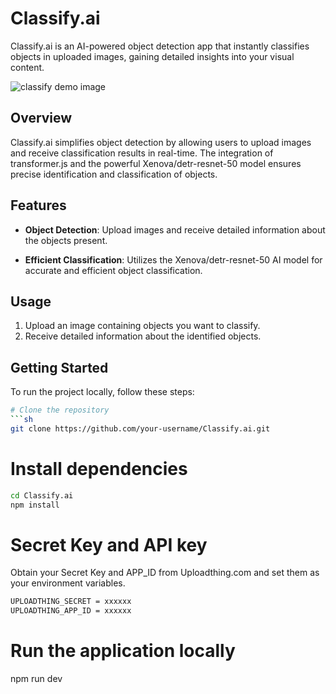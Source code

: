 # Classify.ai

Classify.ai is an AI-powered object detection app that instantly classifies objects in uploaded images, gaining detailed insights into your visual content.

![classify demo image](https://github.com/srb1998/Classify.ai/assets/80816037/9695dde0-9685-4623-b72f-2b24f1f7a0f4)

## Overview

Classify.ai simplifies object detection by allowing users to upload images and receive classification results in real-time. The integration of transformer.js and the powerful Xenova/detr-resnet-50 model ensures precise identification and classification of objects.

## Features

- **Object Detection**: Upload images and receive detailed information about the objects present.

- **Efficient Classification**: Utilizes the Xenova/detr-resnet-50 AI model for accurate and efficient object classification.

## Usage

1. Upload an image containing objects you want to classify.
2. Receive detailed information about the identified objects.

## Getting Started

To run the project locally, follow these steps:

```bash
# Clone the repository
```sh
git clone https://github.com/your-username/Classify.ai.git
```

# Install dependencies
```sh
cd Classify.ai
npm install
```

# Secret Key and API key
Obtain your Secret Key and APP_ID from Uploadthing.com  and set them as your environment variables.
```sh
UPLOADTHING_SECRET = xxxxxx
UPLOADTHING_APP_ID = xxxxxx
```

# Run the application locally
npm run dev


